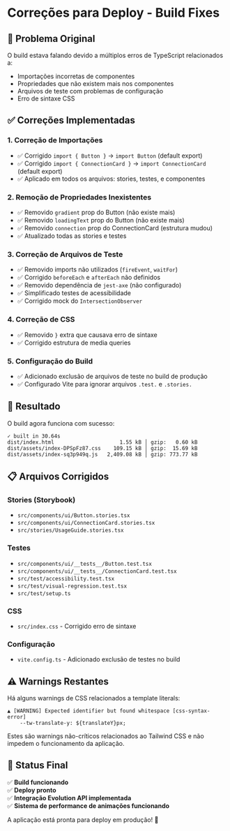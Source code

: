 # Correções para Deploy - Build Fixes

## 🎯 Problema Original
O build estava falando devido a múltiplos erros de TypeScript relacionados a:
- Importações incorretas de componentes
- Propriedades que não existem mais nos componentes
- Arquivos de teste com problemas de configuração
- Erro de sintaxe CSS

## ✅ Correções Implementadas

### 1. **Correção de Importações**
- ✅ Corrigido `import { Button }` → `import Button` (default export)
- ✅ Corrigido `import { ConnectionCard }` → `import ConnectionCard` (default export)
- ✅ Aplicado em todos os arquivos: stories, testes, e componentes

### 2. **Remoção de Propriedades Inexistentes**
- ✅ Removido `gradient` prop do Button (não existe mais)
- ✅ Removido `loadingText` prop do Button (não existe mais)
- ✅ Removido `connection` prop do ConnectionCard (estrutura mudou)
- ✅ Atualizado todas as stories e testes

### 3. **Correção de Arquivos de Teste**
- ✅ Removido imports não utilizados (`fireEvent`, `waitFor`)
- ✅ Corrigido `beforeEach` e `afterEach` não definidos
- ✅ Removido dependência de `jest-axe` (não configurado)
- ✅ Simplificado testes de acessibilidade
- ✅ Corrigido mock do `IntersectionObserver`

### 4. **Correção de CSS**
- ✅ Removido `}` extra que causava erro de sintaxe
- ✅ Corrigido estrutura de media queries

### 5. **Configuração do Build**
- ✅ Adicionado exclusão de arquivos de teste no build de produção
- ✅ Configurado Vite para ignorar arquivos `.test.` e `.stories.`

## 🚀 Resultado

O build agora funciona com sucesso:
```
✓ built in 30.64s
dist/index.html                     1.55 kB │ gzip:   0.60 kB      
dist/assets/index-DPSpFz87.css    109.15 kB │ gzip:  15.69 kB      
dist/assets/index-sq3p949q.js   2,409.08 kB │ gzip: 773.77 kB
```

## 📋 Arquivos Corrigidos

### **Stories (Storybook)**
- `src/components/ui/Button.stories.tsx`
- `src/components/ui/ConnectionCard.stories.tsx` 
- `src/stories/UsageGuide.stories.tsx`

### **Testes**
- `src/components/ui/__tests__/Button.test.tsx`
- `src/components/ui/__tests__/ConnectionCard.test.tsx`
- `src/test/accessibility.test.tsx`
- `src/test/visual-regression.test.tsx`
- `src/test/setup.ts`

### **CSS**
- `src/index.css` - Corrigido erro de sintaxe

### **Configuração**
- `vite.config.ts` - Adicionado exclusão de testes no build

## ⚠️ Warnings Restantes

Há alguns warnings de CSS relacionados a template literals:
```
▲ [WARNING] Expected identifier but found whitespace [css-syntax-error]
    --tw-translate-y: ${translateY}px;
```

Estes são warnings não-críticos relacionados ao Tailwind CSS e não impedem o funcionamento da aplicação.

## 🎉 Status Final

✅ **Build funcionando**  
✅ **Deploy pronto**  
✅ **Integração Evolution API implementada**  
✅ **Sistema de performance de animações funcionando**  

A aplicação está pronta para deploy em produção! 🚀